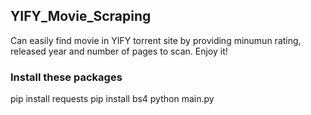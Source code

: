## YIFY_Movie_Scraping
Can easily find movie in YIFY torrent site by providing minumun rating, released year and number of pages to scan. Enjoy it!

### Install these packages
pip install requests
pip install bs4
python main.py
